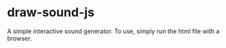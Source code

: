 # draw-sound-js

A simple interactive sound generator. To use, simply run the html file with a browser. 
